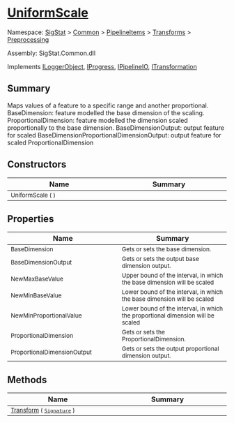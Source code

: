 # [UniformScale](./UniformScale.md)

Namespace: [SigStat]() > [Common](./../../../README.md) > [PipelineItems]() > [Transforms]() > [Preprocessing](./README.md)

Assembly: SigStat.Common.dll

Implements [ILoggerObject](./../../../ILoggerObject.md), [IProgress](./../../../Helpers/IProgress.md), [IPipelineIO](./../../../Pipeline/IPipelineIO.md), [ITransformation](./../../../ITransformation.md)

## Summary
Maps values of a feature to a specific range and another proportional.  <para>BaseDimension: feature modelled the base dimension of the scaling. <para>ProportionalDimension: feature modelled the dimension scaled proportionally to the base dimension. <para>BaseDimensionOutput: output feature for scaled BaseDimension<para>ProportionalDimensionOutput: output feature for scaled ProportionalDimension

## Constructors

| Name<div><a href="#"><img width=400></a></div> | Summary<div><a href="#"><img width=475></a></div> | 
| --- | --- | 
| <sub>UniformScale (  )</sub> | <sub></sub> | 


## Properties

| Name<div><a href="#"><img width=400></a></div> | Summary<div><a href="#"><img width=475></a></div> | 
| --- | --- | 
| <sub>BaseDimension</sub> | <sub>Gets or sets the base dimension.</sub> | 
| <sub>BaseDimensionOutput</sub> | <sub>Gets or sets the output base dimension output.</sub> | 
| <sub>NewMaxBaseValue</sub> | <sub>Upper bound of the interval, in which the base dimension will be scaled</sub> | 
| <sub>NewMinBaseValue</sub> | <sub>Lower bound of the interval, in which the base dimension will be scaled</sub> | 
| <sub>NewMinProportionalValue</sub> | <sub>Lower bound of the interval, in which the proportional dimension will be scaled</sub> | 
| <sub>ProportionalDimension</sub> | <sub>Gets or sets the ProportionalDimension.</sub> | 
| <sub>ProportionalDimensionOutput</sub> | <sub>Gets or sets the output proportional dimension output.</sub> | 


## Methods

| Name<div><a href="#"><img width=400></a></div> | Summary<div><a href="#"><img width=475></a></div> | 
| --- | --- | 
| <sub>[Transform](./Methods/UniformScale-100663886.md) ( [`Signature`](./../../../Signature.md) )</sub> | <sub></sub> | 



